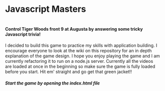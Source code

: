 <h1>Javascript Masters<h1>
<h4>Control Tiger Woods front 9 at Augusta by answering some tricky Javascript trivia!</h4>  

<p>
I decided to build this game to practice my skills with application building. I encourage everyone to look at the wiki on this repository for an in depth explanation of the game design. I hope you enjoy playing the game and I am currently refactoring it to run on a node.js server. Currently all the videos are loaded at once in the beginning so make sure the game is fully loaded before you start. Hit em' straight and go get that green jacket!!
</p>
<h5>Start the game by opening the index.html file</h5>
